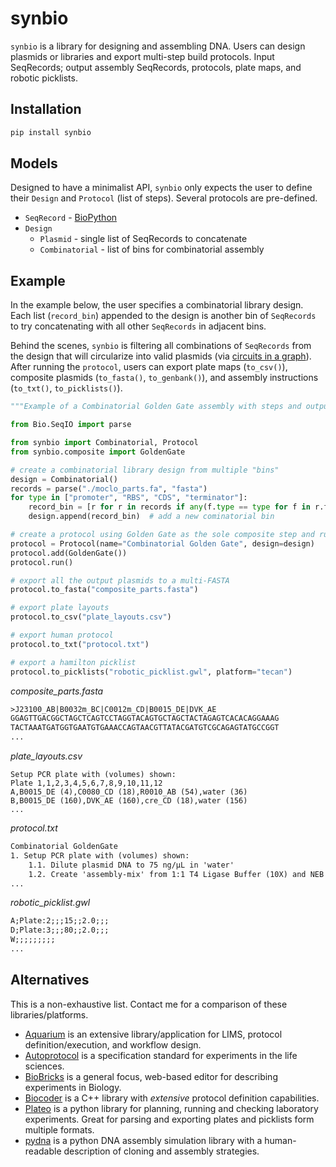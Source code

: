 # synbio

`synbio` is a library for designing and assembling DNA. Users can design plasmids or libraries and export multi-step build protocols. Input SeqRecords; output assembly SeqRecords, protocols, plate maps, and robotic picklists.

## Installation

```bash
pip install synbio
```

## Models

Designed to have a minimalist API, `synbio` only expects the user to define their `Design` and `Protocol` (list of steps). Several protocols are pre-defined.

- `SeqRecord` - [BioPython](https://biopython.org/)
- `Design`
  - `Plasmid` - single list of SeqRecords to concatenate
  - `Combinatorial` - list of bins for combinatorial assembly

## Example

In the example below, the user specifies a combinatorial library design. Each list (`record_bin`) appended to the design is another bin of `SeqRecords` to try concatenating with all other `SeqRecords` in adjacent bins.

Behind the scenes, `synbio` is filtering all combinations of `SeqRecords` from the design that will circularize into valid plasmids (via [circuits in a graph](https://bmcbioinformatics.biomedcentral.com/articles/10.1186/s12859-015-0544-x/figures/1)). After running the `protocol`, users can export plate maps (`to_csv()`), composite plasmids (`to_fasta()`, `to_genbank()`), and assembly instructions (`to_txt()`, `to_picklists()`).

```python
"""Example of a Combinatorial Golden Gate assembly with steps and output."""

from Bio.SeqIO import parse

from synbio import Combinatorial, Protocol
from synbio.composite import GoldenGate

# create a combinatorial library design from multiple "bins"
design = Combinatorial()
records = parse("./moclo_parts.fa", "fasta")
for type in ["promoter", "RBS", "CDS", "terminator"]:
    record_bin = [r for r in records if any(f.type == type for f in r.features)]
    design.append(record_bin)  # add a new cominatorial bin

# create a protocol using Golden Gate as the sole composite step and run
protocol = Protocol(name="Combinatorial Golden Gate", design=design)
protocol.add(GoldenGate())
protocol.run()

# export all the output plasmids to a multi-FASTA
protocol.to_fasta("composite_parts.fasta")

# export plate layouts
protocol.to_csv("plate_layouts.csv")

# export human protocol
protocol.to_txt("protocol.txt")

# export a hamilton picklist
protocol.to_picklists("robotic_picklist.gwl", platform="tecan")
```

_composite_parts.fasta_

```txt
>J23100_AB|B0032m_BC|C0012m_CD|B0015_DE|DVK_AE
GGAGTTGACGGCTAGCTCAGTCCTAGGTACAGTGCTAGCTACTAGAGTCACACAGGAAAG
TACTAAATGATGGTGAATGTGAAACCAGTAACGTTATACGATGTCGCAGAGTATGCCGGT
...
```

_plate_layouts.csv_

```csv
Setup PCR plate with (volumes) shown:
Plate 1,1,2,3,4,5,6,7,8,9,10,11,12
A,B0015_DE (4),C0080_CD (18),R0010_AB (54),water (36)
B,B0015_DE (160),DVK_AE (160),cre_CD (18),water (156)
...
```

_protocol.txt_

```txt
Combinatorial GoldenGate
1. Setup PCR plate with (volumes) shown:
	1.1. Dilute plasmid DNA to 75 ng/µL in 'water'
	1.2. Create 'assembly-mix' from 1:1 T4 Ligase Buffer (10X) and NEB Golden Gate Assembly Mix
...
```

_robotic_picklist.gwl_

```txt
A;Plate:2;;;15;;2.0;;;
D;Plate:3;;;80;;2.0;;;
W;;;;;;;;;
...
```

## Alternatives

This is a non-exhaustive list. Contact me for a comparison of these libraries/platforms.

- [Aquarium](https://www.aquarium.bio/) is an extensive library/application for LIMS, protocol definition/execution, and workflow design.
- [Autoprotocol](https://github.com/autoprotocol/autoprotocol-python) is a specification standard for experiments in the life sciences.
- [BioBricks](https://github.com/liaupm/BioBlocks) is a general focus, web-based editor for describing experiments in Biology.
- [Biocoder](https://jbioleng.biomedcentral.com/articles/10.1186/1754-1611-4-13) is a C++ library with _extensive_ protocol definition capabilities.
- [Plateo](https://github.com/Edinburgh-Genome-Foundry/Plateo) is a python library for planning, running and checking laboratory experiments. Great for parsing and exporting plates and picklists form multiple formats.
- [pydna](https://github.com/BjornFJohansson/pydna) is a python DNA assembly simulation library with a human-readable description of cloning and assembly strategies.
